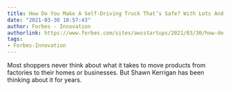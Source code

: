 ```yaml
---
title: How Do You Make A Self-Driving Truck That’s Safe? With Lots And Lots Of Data
date: "2021-03-30 18:57:43"
author: Forbes - Innovation
authorlink: https://www.forbes.com/sites/awsstartups/2021/03/30/how-do-you-make-a-self-driving-truck-thats-safe-with-lots-and-lots-of-data/
tags:
- Forbes-Innovation
---
```

Most shoppers never think about what it takes to move products from factories to their homes or businesses. But Shawn Kerrigan has been thinking about it for years.